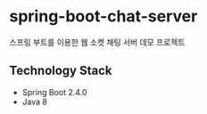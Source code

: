 # spring-boot-chat-server
스프링 부트를 이용한 웹 소켓 채팅 서버 데모 프로젝트

## Technology Stack
- Spring Boot 2.4.0
- Java 8

